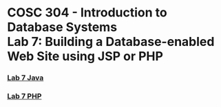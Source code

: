# COSC 304 - Introduction to Database Systems<br>Lab 7: Building a Database-enabled Web Site using JSP or PHP

### [Lab 7 Java](java/)

### [Lab 7 PHP](php/)
